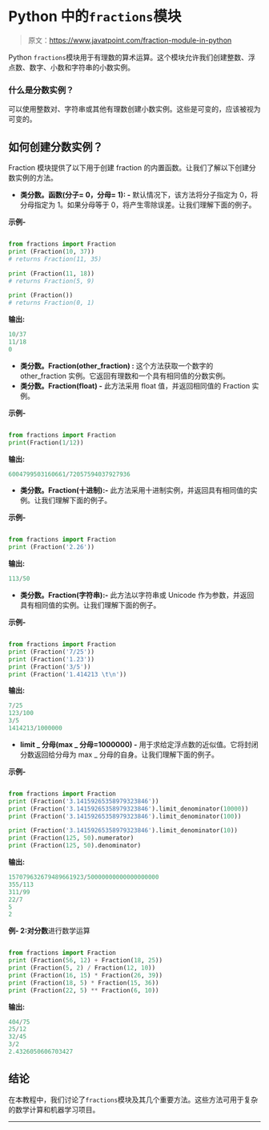 # Python 中的`fractions`模块

> 原文：<https://www.javatpoint.com/fraction-module-in-python>

Python `fractions`模块用于有理数的算术运算。这个模块允许我们创建整数、浮点数、数字、小数和字符串的小数实例。

### 什么是分数实例？

可以使用整数对、字符串或其他有理数创建小数实例。这些是可变的，应该被视为可变的。

## 如何创建分数实例？

Fraction 模块提供了以下用于创建 fraction 的内置函数。让我们了解以下创建分数实例的方法。

*   **类分数。函数(分子= 0，分母= 1): -** 默认情况下，该方法将分子指定为 0，将分母指定为 1。如果分母等于 0，将产生零除误差。让我们理解下面的例子。

**示例-**

```py

from fractions import Fraction
print (Fraction(10, 37))
# returns Fraction(11, 35)

print (Fraction(11, 18))
# returns Fraction(5, 9)

print (Fraction())
# returns Fraction(0, 1)

```

**输出:**

```py
10/37
11/18
0

```

*   **类分数。Fraction(other_fraction) :** 这个方法获取一个数字的 other_fraction 实例。它返回有理数和一个具有相同值的分数实例。
*   **类分数。Fraction(float) -** 此方法采用 float 值，并返回相同值的 Fraction 实例。

**示例-**

```py

from fractions import Fraction
print(Fraction(1/12))

```

**输出:**

```py
6004799503160661/72057594037927936

```

*   **类分数。Fraction(十进制):-** 此方法采用十进制实例，并返回具有相同值的实例。让我们理解下面的例子。

**示例-**

```py

from fractions import Fraction
print (Fraction('2.26'))

```

**输出:**

```py
113/50

```

*   **类分数。Fraction(字符串):-** 此方法以字符串或 Unicode 作为参数，并返回具有相同值的实例。让我们理解下面的例子。

**示例-**

```py

from fractions import Fraction
print (Fraction('7/25'))
print (Fraction('1.23'))
print (Fraction('3/5'))
print (Fraction('1.414213 \t\n'))

```

**输出:**

```py
7/25
123/100
3/5
1414213/1000000

```

*   **limit _ 分母(max _ 分母=1000000) -** 用于求给定浮点数的近似值。它将封闭分数返回给分母为 max _ 分母的自身。让我们理解下面的例子。

**示例-**

```py

from fractions import Fraction
print (Fraction('3.14159265358979323846'))
print (Fraction('3.14159265358979323846').limit_denominator(10000))
print (Fraction('3.14159265358979323846').limit_denominator(100))

print (Fraction('3.14159265358979323846').limit_denominator(10))
print (Fraction(125, 50).numerator)
print (Fraction(125, 50).denominator)

```

**输出:**

```py
157079632679489661923/50000000000000000000
355/113
311/99
22/7
5
2

```

**例- 2:对分数**进行数学运算

```py

from fractions import Fraction
print (Fraction(56, 12) + Fraction(18, 25))
print (Fraction(5, 2) / Fraction(12, 10))
print (Fraction(16, 15) * Fraction(26, 39))
print (Fraction(18, 5) * Fraction(15, 36))
print (Fraction(22, 5) ** Fraction(6, 10))

```

**输出:**

```py
404/75
25/12
32/45
3/2
2.4326050606703427

```

## 结论

在本教程中，我们讨论了`fractions`模块及其几个重要方法。这些方法可用于复杂的数学计算和机器学习项目。

* * *